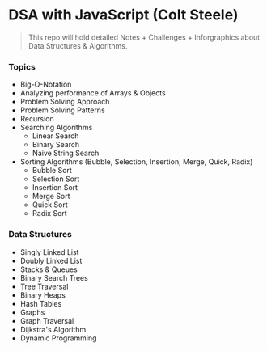 # DSA with JavaScript (Colt Steele)

> This repo will hold detailed Notes + Challenges + Inforgraphics about Data Structures & Algorithms.

### Topics

- Big-O-Notation
- Analyzing performance of Arrays & Objects
- Problem Solving Approach
- Problem Solving Patterns
- Recursion
- Searching Algorithms
  - Linear Search
  - Binary Search
  - Naive String Search
- Sorting Algorithms (Bubble, Selection, Insertion, Merge, Quick, Radix)
  - Bubble Sort
  - Selection Sort
  - Insertion Sort
  - Merge Sort
  - Quick Sort
  - Radix Sort

### Data Structures

- Singly Linked List
- Doubly Linked List
- Stacks & Queues
- Binary Search Trees
- Tree Traversal
- Binary Heaps
- Hash Tables
- Graphs
- Graph Traversal
- Dijkstra's Algorithm
- Dynamic Programming
